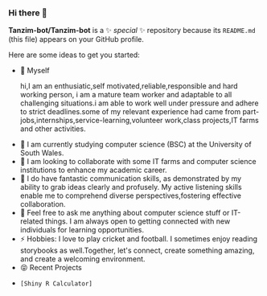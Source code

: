 ### Hi there 👋


**Tanzim-bot/Tanzim-bot** is a ✨ _special_ ✨ repository because its `README.md` (this file) appears on your GitHub profile.

Here are some ideas to get you started:

- 🔭 Myself
  <p>hi,I am an enthusiatic,self motivated,reliable,responsible and hard working person, i am a mature team worker and adaptable to all challenging situations.i am able to work well under pressure and adhere to strict deadlines.some of my relevant experience had came from part-jobs,internships,service-learning,volunteer work,class projects,IT farms and other activities.</p>
- 🌱 I am currently studying computer science (BSC) at the University of South Wales.
- 👯 I am looking to collaborate with some IT farms and computer science institutions to enhance my academic career.
- 🤔 I do have fantastic communication skills, as demonstrated by my ability to grab ideas clearly and profusely. My active listening skills enable me to comprehend diverse perspectives,fostering effective collaboration.
- 💬 Feel free to ask me anything about computer science stuff or IT-related things. I am always open to getting connected with new individuals for learning opportunities.
- ⚡ Hobbies: I love to play cricket and football. I sometimes enjoy reading storybooks as well.Together, let's connect, create something amazing, and create a welcoming environment.
-  😝 Recent Projects</h1>
-     [Shiny R Calculator]
